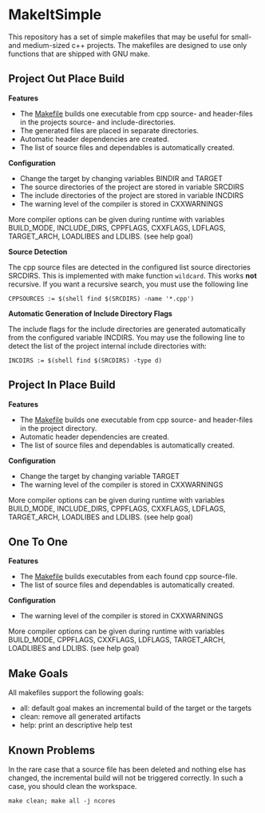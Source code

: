 # MakeItSimple

This repository has a set of simple makefiles that may be useful for small- and medium-sized 
c++ projects. The makefiles are designed to use only functions that are shipped with GNU make.

## Project Out Place Build

**Features**

* The [Makefile](ProjectOutPlaceBuild/Makefile) builds one executable from cpp source- and header-files in the projects source- and include-directories.
* The generated files are placed in separate directories.
* Automatic header dependencies are created.
* The list of source files and dependables is automatically created.

**Configuration**

* Change the target by changing variables BINDIR and TARGET
* The source directories of the project are stored in variable SRCDIRS
* The include directories of the project are stored in variable INCDIRS
* The warning level of the compiler is stored in CXXWARNINGS

More compiler options can be given during runtime with variables BUILD_MODE, INCLUDE_DIRS, CPPFLAGS, CXXFLAGS, LDFLAGS, TARGET_ARCH, LOADLIBES and LDLIBS. 
(see help goal)

**Source Detection**

The cpp source files are detected in the configured list source directories SRCDIRS. This is implemented with make function 
`wildcard`. This works **not** recursive.
If you want a recursive search, you must use the following line

`CPPSOURCES := $(shell find $(SRCDIRS) -name '*.cpp')`

**Automatic Generation of Include Directory Flags**

The include flags for the include directories are generated automatically from the configured variable INCDIRS. 
You may use the following line to detect the list of the project internal include directories with:

`INCDIRS := $(shell find $(SRCDIRS) -type d)`

## Project In Place Build

**Features**

* The [Makefile](ProjectInPlaceBuild/Makefile) builds one executable from cpp source- and header-files in the project directory.
* Automatic header dependencies are created.
* The list of source files and dependables is automatically created.

**Configuration**

* Change the target by changing variable TARGET
* The warning level of the compiler is stored in CXXWARNINGS

More compiler options can be given during runtime with variables BUILD_MODE, INCLUDE_DIRS, CPPFLAGS, CXXFLAGS, LDFLAGS, TARGET_ARCH, LOADLIBES and LDLIBS. 
(see help goal)

## One To One

**Features**

* The [Makefile](OneToOne/Makefile) builds executables from each found cpp source-file.
* The list of source files and dependables is automatically created.

**Configuration**

* The warning level of the compiler is stored in CXXWARNINGS

More compiler options can be given during runtime with variables BUILD_MODE, CPPFLAGS, CXXFLAGS, LDFLAGS, TARGET_ARCH, LOADLIBES and LDLIBS. 
(see help goal)

## Make Goals

All makefiles support the following goals:
* all: default goal makes an incremental build of the target or the targets
* clean: remove all generated artifacts
* help: print an descriptive help test

## Known Problems

In the rare case that a source file has been deleted and nothing else has changed, the incremental build 
will not be triggered correctly. In such a case, you should clean the workspace.

`make clean; make all -j ncores`
